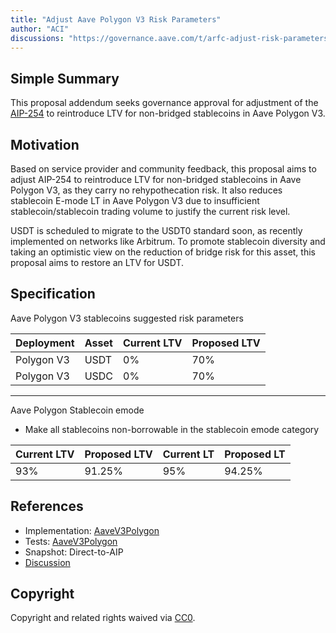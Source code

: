 ```yaml
---
title: "Adjust Aave Polygon V3 Risk Parameters"
author: "ACI"
discussions: "https://governance.aave.com/t/arfc-adjust-risk-parameters-for-aave-v2-and-v3-on-polygon/20211/60"
---
```


## Simple Summary

This proposal addendum seeks governance approval for adjustment of the [AIP-254](https://vote.onaave.com/proposal/?proposalId=254&ipfsHash=0x9a0342bc6f37687ea20210c3a1664de1949d9e3e967ff87467501d4d00116aab) to reintroduce LTV for non-bridged stablecoins in Aave Polygon V3.

## Motivation

Based on service provider and community feedback, this proposal aims to adjust AIP-254 to reintroduce LTV for non-bridged stablecoins in Aave Polygon V3, as they carry no rehypothecation risk. It also reduces stablecoin E-mode LT in Aave Polygon V3 due to insufficient stablecoin/stablecoin trading volume to justify the current risk level.


USDT is scheduled to migrate to the USDT0 standard soon, as recently implemented on networks like Arbitrum. To promote stablecoin diversity and taking an optimistic view on the reduction of bridge risk for this asset, this proposal aims to restore an LTV for USDT.

## Specification

Aave Polygon V3 stablecoins suggested risk parameters

| Deployment | Asset | Current LTV | Proposed LTV |
| ---------- | ----- | ----------- | ------------ |
| Polygon V3 | USDT  | 0%          | 70%          |
| Polygon V3 | USDC  | 0%          | 70%          |

---

Aave Polygon Stablecoin emode

- Make all stablecoins non-borrowable in the stablecoin emode category

| Current LTV | Proposed LTV | Current LT | Proposed LT |
| ----------- | ------------ | ---------- | ----------- |
| 93%         | 91.25%       | 95%        | 94.25%      |

## References

- Implementation: [AaveV3Polygon](https://github.com/bgd-labs/aave-proposals-v3/blob/main/src/20250228_AaveV3Polygon_AdjustAavePolygonV3RiskParameters/AaveV3Polygon_AdjustAavePolygonV3RiskParameters_20250228.sol)
- Tests: [AaveV3Polygon](https://github.com/bgd-labs/aave-proposals-v3/blob/main/src/20250228_AaveV3Polygon_AdjustAavePolygonV3RiskParameters/AaveV3Polygon_AdjustAavePolygonV3RiskParameters_20250228.t.sol)
- Snapshot: Direct-to-AIP
- [Discussion](https://governance.aave.com/t/arfc-adjust-risk-parameters-for-aave-v2-and-v3-on-polygon/20211/60)

## Copyright

Copyright and related rights waived via [CC0](https://creativecommons.org/publicdomain/zero/1.0/).
